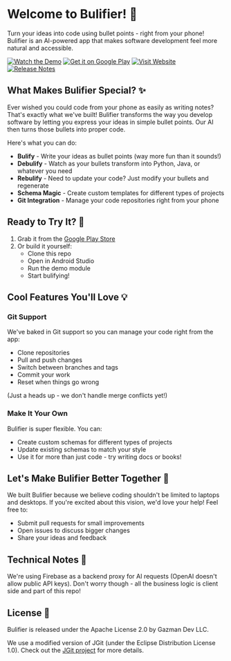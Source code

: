 # Welcome to Bulifier! 👋

Turn your ideas into code using bullet points - right from your phone! Bulifier is an AI-powered app that makes software development feel more natural and accessible.

[![Watch the Demo](https://img.shields.io/badge/Watch-Demo-red)](https://www.youtube.com/watch?v=Q0iQKEnIRtI&t=2s)
[![Get it on Google Play](https://img.shields.io/badge/Get_it_on-Google_Play-green)](https://play.google.com/store/apps/details?id=com.bulifier)
[![Visit Website](https://img.shields.io/badge/Visit-Website-blue)](https://bulifier.com)
[![Release Notes](https://img.shields.io/badge/Release-Notes-orange)](RELEASE_NOTES.md)

## What Makes Bulifier Special? ✨

Ever wished you could code from your phone as easily as writing notes? That's exactly what we've built! Bulifier transforms the way you develop software by letting you express your ideas in simple bullet points. Our AI then turns those bullets into proper code.

Here's what you can do:
- **Bulify** - Write your ideas as bullet points (way more fun than it sounds!)
- **Debulify** - Watch as your bullets transform into Python, Java, or whatever you need
- **Rebulify** - Need to update your code? Just modify your bullets and regenerate
- **Schema Magic** - Create custom templates for different types of projects
- **Git Integration** - Manage your code repositories right from your phone

## Ready to Try It? 🚀

1. Grab it from the [Google Play Store](https://play.google.com/store/apps/details?id=com.bulifier)
2. Or build it yourself:
    - Clone this repo
    - Open in Android Studio
    - Run the demo module
    - Start bulifying!

## Cool Features You'll Love 💡

### Git Support
We've baked in Git support so you can manage your code right from the app:
- Clone repositories
- Pull and push changes
- Switch between branches and tags
- Commit your work
- Reset when things go wrong

(Just a heads up - we don't handle merge conflicts yet!)

### Make It Your Own
Bulifier is super flexible. You can:
- Create custom schemas for different types of projects
- Update existing schemas to match your style
- Use it for more than just code - try writing docs or books!

## Let's Make Bulifier Better Together 🤝

We built Bulifier because we believe coding shouldn't be limited to laptops and desktops. If you're excited about this vision, we'd love your help! Feel free to:
- Submit pull requests for small improvements
- Open issues to discuss bigger changes
- Share your ideas and feedback

## Technical Notes 🔧

We're using Firebase as a backend proxy for AI requests (OpenAI doesn't allow public API keys). Don't worry though - all the business logic is client side and part of this repo!

## License 📜

Bulifier is released under the Apache License 2.0 by Gazman Dev LLC.

We use a modified version of JGit (under the Eclipse Distribution License 1.0). Check out the [JGit project](https://www.eclipse.org/jgit/) for more details.